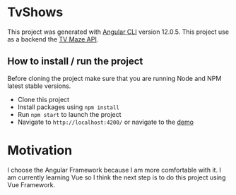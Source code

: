 # TvShows

This project was generated with [Angular CLI](https://github.com/angular/angular-cli) version 12.0.5.
This project use as a backend the [TV Maze API](https://www.tvmaze.com/api).

## How to install / run the project

Before cloning the project make sure that you are running Node and NPM latest stable versions.

* Clone this project
* Install packages using `npm install`
* Run `npm start` to launch the project
* Navigate to `http://localhost:4200/` or navigate to the [demo](https://luca1226.github.io/tv-shows/dashboard)

# Motivation

I choose the Angular Framework because I am more comfortable with it. I am currently learning Vue so I think the next step is to do this project using Vue Framework.
